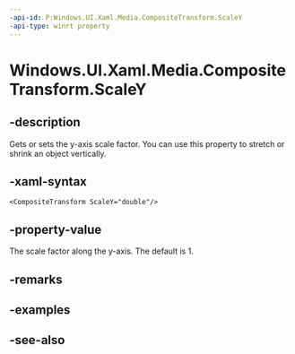```yaml
---
-api-id: P:Windows.UI.Xaml.Media.CompositeTransform.ScaleY
-api-type: winrt property
---
```


<!-- Property syntax
public double ScaleY { get;  set; }
-->

# Windows.UI.Xaml.Media.CompositeTransform.ScaleY

## -description
Gets or sets the y-axis scale factor. You can use this property to stretch or shrink an object vertically.



## -xaml-syntax
```xaml
<CompositeTransform ScaleY="double"/>
```


## -property-value
The scale factor along the y-axis. The default is 1.

## -remarks

## -examples

## -see-also
